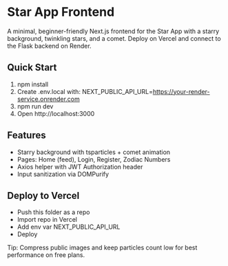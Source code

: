 # Star App Frontend

A minimal, beginner-friendly Next.js frontend for the Star App with a starry background, twinkling stars, and a comet. Deploy on Vercel and connect to the Flask backend on Render.

## Quick Start

1. npm install
2. Create .env.local with:
   NEXT_PUBLIC_API_URL=https://your-render-service.onrender.com
3. npm run dev
4. Open http://localhost:3000

## Features

- Starry background with tsparticles + comet animation
- Pages: Home (feed), Login, Register, Zodiac Numbers
- Axios helper with JWT Authorization header
- Input sanitization via DOMPurify

## Deploy to Vercel

- Push this folder as a repo
- Import repo in Vercel
- Add env var NEXT_PUBLIC_API_URL
- Deploy

Tip: Compress public images and keep particles count low for best performance on free plans.
